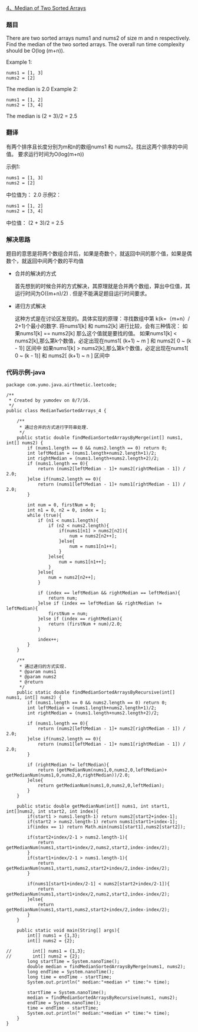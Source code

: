 
[4、Median of Two Sorted Arrays](https://leetcode.com/problems/median-of-two-sorted-arrays/)

### 题目
There are two sorted arrays nums1 and nums2 of size m and n respectively.
Find the median of the two sorted arrays. The overall run time complexity should be O(log (m+n)).

Example 1:

```
nums1 = [1, 3]
nums2 = [2]
```

The median is 2.0
Example 2:

```
nums1 = [1, 2]
nums2 = [3, 4]
```

The median is (2 + 3)/2 = 2.5

### 翻译

有两个排序且长度分别为m和n的数组nums1 和 nums2。找出这两个排序的中间值。
要求运行时间为O(log(m+n))

示例1:

```
nums1 = [1, 3]
nums2 = [2]
```

中位值为： 2.0
示例2：

```
nums1 = [1, 2]
nums2 = [3, 4]
```

中位值： (2 + 3)/2 = 2.5

### 解决思路

题目的意思是将两个数组合并后，如果是奇数个，就返回中间的那个值，如果是偶数个，就返回中间两个数的平均值

* 合并的解决的方式

   首先想到的时候合并的方式解决，其原理就是合并两个数组，算出中位值，其运行时间为O((m+n)/2) .
   但是不能满足题目运行时间要求。

* 递归方式解决

   这种方式是在讨论区发现的。具体实现的原理：寻找数组中第 k(k=（m+n）/ 2+1)个最小的数字.
   将nums1[k] 和 nums2[k] 进行比较，会有三种情况：
   如果nums1[k] == nums2[k] 那么这个值就是要找的值。
   如果nums1[k] < nums2[k],那么第k个数值，必定出现在nums1[ (k+1) ~ m ] 和 nums2[ 0 ~ (k - 1)] 区间中
   如果nums1[k] > nums2[k],那么第k个数值，必定出现在nums1[ 0 ~ (k - 1)] 和 nums2[ (k+1) ~ n ] 区间中

### 代码示例-java


```
package com.yumo.java.airthmetic.leetcode;

/**
 * Created by yumodev on 8/7/16.
 */
public class MedianTwoSortedArrays_4 {

    /**
     * 通过合并的方式进行字符串处理.
     */
    public static double findMedianSortedArraysByMerge(int[] nums1, int[] nums2) {
        if (nums1.length == 0 && nums2.length == 0) return 0;
        int leftMedian = (nums1.length+nums2.length+1)/2;
        int rightMedian = (nums1.length+nums2.length+2)/2;
        if (nums1.length == 0){
            return (nums2[leftMedian - 1]+ nums2[rightMedian - 1]) / 2.0;
        }else if(nums2.length == 0){
            return (nums1[leftMedian - 1]+ nums1[rightMedian - 1]) / 2.0;
        }

        int num = 0, firstNum = 0;
        int n1 = 0, n2 = 0, index = 1;
        while (true){
            if (n1 < nums1.length){
                if (n2 < nums2.length){
                    if(nums1[n1] > nums2[n2]){
                        num = nums2[n2++];
                    }else{
                        num = nums1[n1++];
                    }
                }else{
                    num = nums1[n1++];
                }
            }else{
                num = nums2[n2++];
            }

            if (index == leftMedian && rightMedian == leftMedian){
                return num;
            }else if (index == leftMedian && rightMedian != leftMedian){
                firstNum = num;
            }else if (index == rightMedian){
                return (firstNum + num)/2.0;
            }

            index++;
        }
    }

    /**
     * 通过递归的方式实现.
     * @param nums1
     * @param nums2
     * @return
     */
    public static double findMedianSortedArraysByRecursive(int[] nums1, int[] nums2) {
        if (nums1.length == 0 && nums2.length == 0) return 0;
        int leftMedian = (nums1.length+nums2.length+1)/2;
        int rightMedian = (nums1.length+nums2.length+2)/2;

        if (nums1.length == 0){
            return (nums2[leftMedian - 1]+ nums2[rightMedian - 1]) / 2.0;
        }else if(nums2.length == 0){
            return (nums1[leftMedian - 1]+ nums1[rightMedian - 1]) / 2.0;
        }

        if (rightMedian != leftMedian){
            return (getMedianNum(nums1,0,nums2,0,leftMedian)+ getMedianNum(nums1,0,nums2,0,rightMedian))/2.0;
        }else{
            return getMedianNum(nums1,0,nums2,0,leftMedian);
        }
    }

    public static double getMedianNum(int[] nums1, int start1, int[]nums2, int start2, int index){
        if(start1 > nums1.length-1) return nums2[start2+index-1];
        if(start2 > nums2.length-1) return nums1[start1+index-1];
        if(index == 1) return Math.min(nums1[start1],nums2[start2]);

        if(start2+index/2-1 > nums2.length-1){
            return getMedianNum(nums1,start1+index/2,nums2,start2,index-index/2);
        }
        if(start1+index/2-1 > nums1.length-1){
            return getMedianNum(nums1,start1,nums2,start2+index/2,index-index/2);
        }

        if(nums1[start1+index/2-1] < nums2[start2+index/2-1]){
            return getMedianNum(nums1,start1+index/2,nums2,start2,index-index/2);
        }else{
            return getMedianNum(nums1,start1,nums2,start2+index/2,index-index/2);
        }
    }

    public static void main(String[] args){
        int[] nums1 = {1,3};
        int[] nums2 = {2};

//        int[] nums1 = {1,3};
//        int[] nums2 = {2};
        long startTime = System.nanoTime();
        double median = findMedianSortedArraysByMerge(nums1, nums2);
        long endTime = System.nanoTime();
        long time = endTime - startTime;
        System.out.println(" median:"+median +" time:"+ time);

        startTime = System.nanoTime();
        median = findMedianSortedArraysByRecursive(nums1, nums2);
        endTime = System.nanoTime();
        time = endTime - startTime;
        System.out.println(" median:"+median +" time:"+ time);
    }
}

```
